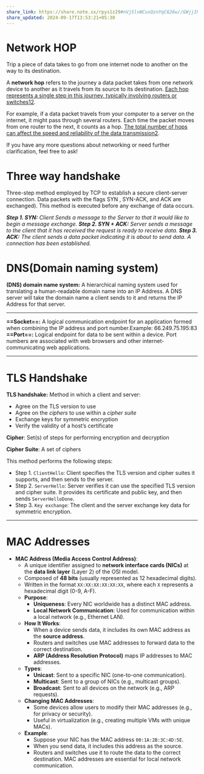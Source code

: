 ```yaml
---
share_link: https://share.note.sx/rpys1z29#nVjSlvWCuxQznYqC626w//GWjj1hkG4i4CC5Ihjga9s
share_updated: 2024-09-17T13:53:21+05:30
---
```

# Network HOP
Trip a piece of data takes to go from one internet node to another on the way to its destination.

A **network hop** refers to the journey a data packet takes from one network device to another as it travels from its source to its destination. [Each hop represents a single step in this journey, typically involving routers or switches](https://en.wikipedia.org/wiki/Hop_%28networking%29)[1](https://en.wikipedia.org/wiki/Hop_%28networking%29)[2](https://networkencyclopedia.com/hop-networking/).

For example, if a data packet travels from your computer to a server on the internet, it might pass through several routers. Each time the packet moves from one router to the next, it counts as a hop. [The total number of hops can affect the speed and reliability of the data transmission](https://en.wikipedia.org/wiki/Hop_%28networking%29)[2](https://networkencyclopedia.com/hop-networking/).

If you have any more questions about networking or need further clarification, feel free to ask!

# Three way handshake
Three-step method employed by TCP to establish a secure client-server connection. Data packets with the flags SYN , SYN-ACK, and ACK are exchanged). This method is executed before any exchange of data occurs.

***Step 1. SYN:** Client Sends a message to the Server to that it would like to begin a message exchange.*
***Step 2. SYN + ACK:** Server sends a message to the client that it has received the request is ready to receive data.*
***Step 3. ACK:** The client sends a data packet indicating it is about to send data. A connection has been established.*

# DNS(Domain naming system)
**(DNS) domain name system:** A hierarchical naming system used for translating a human-readable domain name into an IP Address. A DNS server will take the domain name a client sends to it and returns the IP Address for that server.

---

**==Socket==:** A logical communication endpoint for an application formed when combining the IP address and port number.Example: 66.249.75.195:83
**==Port==:** Logical endpoint for data to be sent within a device. Port numbers are associated with web browsers and other internet-communicating web applications.

---
# TLS Handshake
**TLS handshake:** Method in which a client and server:

- Agree on the TLS version to use
- Agree on the _ciphers_ to use within a _cipher suite_
- Exchange keys for symmetric encryption
- Verify the validity of a host’s certificate

**Cipher**: Set(s) of steps for performing encryption and decryption

**Cipher Suite**: A set of ciphers

This method performs the following steps:

- Step 1. `ClientHello`: Client specifies the TLS version and cipher suites it supports, and then sends to the server.
- Step 2. `ServerHello`: Server verifies it can use the specified TLS version and cipher suite. It provides its certificate and public key, and then sends `ServerHelloDone`.
- Step 3. `Key exchange`: The client and the server exchange key data for symmetric encryption.

---
# MAC Addresses

- **MAC Address (Media Access Control Address)**:
    - A unique identifier assigned to **network interface cards (NICs)** at the **data link layer** (Layer 2) of the OSI model.
    - Composed of **48 bits** (usually represented as 12 hexadecimal digits).
    - Written in the format `XX:XX:XX:XX:XX:XX`, where each `X` represents a hexadecimal digit (0-9, A-F).
    - **Purpose**:
        - **Uniqueness**: Every NIC worldwide has a distinct MAC address.
        - **Local Network Communication**: Used for communication within a local network (e.g., Ethernet LAN).
    - **How It Works**:
        - When a device sends data, it includes its own MAC address as the **source address**.
        - Routers and switches use MAC addresses to forward data to the correct destination.
        - **ARP (Address Resolution Protocol)** maps IP addresses to MAC addresses.
    - **Types**:
        - **Unicast**: Sent to a specific NIC (one-to-one communication).
        - **Multicast**: Sent to a group of NICs (e.g., multicast groups).
        - **Broadcast**: Sent to all devices on the network (e.g., ARP requests).
    - **Changing MAC Addresses**:
        - Some devices allow users to modify their MAC addresses (e.g., for privacy or security).
        - Useful in virtualization (e.g., creating multiple VMs with unique MACs).
    - **Example**:
        - Suppose your NIC has the MAC address `00:1A:2B:3C:4D:5E`.
        - When you send data, it includes this address as the source.
        - Routers and switches use it to route the data to the correct destination.
MAC addresses are essential for local network communication.

